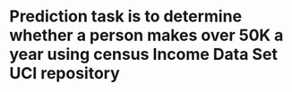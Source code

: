 # Prediction task is to determine whether a person makes over 50K a year using census Income Data Set UCI repository
